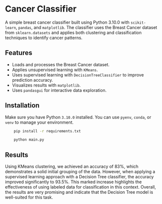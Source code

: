 # Cancer Classifier

A simple breast cancer classifier built using Python 3.10.0 with `scikit-learn`, `pandas`, and `matplotlib`. The classifier uses the Breast Cancer dataset from `sklearn.datasets` and applies both clustering and classification techniques to identify cancer patterns.

## Features

- Loads and processes the Breast Cancer dataset.
- Applies unsupervised learning with `KMeans`.
- Uses supervised learning with `DecisionTreeClassifier` to improve prediction accuracy.
- Visualizes results with `matplotlib`.
- Uses `pandasgui` for interactive data exploration.

## Installation

Make sure you have Python `3.10.0` installed. You can use `pyenv`, `conda`, or `venv` to manage your environment.

```bash
    pip install -r requirements.txt
```

```bash
    python main.py
```

## Results

Using KMeans clustering, we achieved an accuracy of 83%, which demonstrates a solid initial grouping of the data. However, when applying a supervised learning approach with a Decision Tree classifier, the accuracy improved significantly to 93.5%. This marked increase highlights the effectiveness of using labeled data for classification in this context. Overall, the results are very promising and indicate that the Decision Tree model is well-suited for this task.
